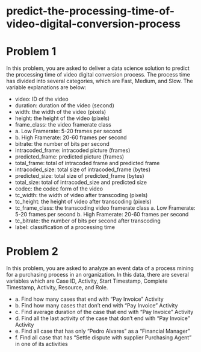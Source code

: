 # predict-the-processing-time-of-video-digital-conversion-process

# Problem 1
In this problem, you are asked to deliver a data science solution to predict the processing time of video digital conversion process. The process time has divided into several categories, which are Fast, Medium, and Slow. The variable explanations are below:
- video: ID of the video
- duration: duration of the video (second)
- width: the width of the video (pixels)
- height: the height of the video (pixels)
- frame_class: the video framerate class
- a. Low Framerate: 5-20 frames per second
- b. High Framerate: 20-60 frames per second
- bitrate: the number of bits per second
- intracoded_frame: intracoded picture (frames)
- predicted_frame: predicted picture (frames)
- total_frame: total of intracoded frame and predicted frame
- intracoded_size: total size of intracoded_frame (bytes)
- predicted_size: total size of predicted_frame (bytes)
- total_size: total of intracoded_size and predicted size
- codec: the codec form of the video
- tc_width: the width of video after transcoding (pixels)
- tc_height: the height of video after transcoding (pixels)
- tc_frame_class: the transcoding video framerate class
a. Low Framerate: 5-20 frames per second
b. High Framerate: 20-60 frames per second
- tc_bitrate: the number of bits per second after transcoding
- label: classification of a processing time

# Problem 2
In this problem, you are asked to analyze an event data of a process mining for a purchasing process in an organization. In this data, there are several variables which are Case ID, Activity, Start Timestamp, Complete Timestamp, Activity, Resource, and Role.
- a. Find how many cases that end with “Pay Invoice” Activity
- b. Find how many cases that don’t end with “Pay Invoice” Activity
- c. Find average duration of the case that end with “Pay Invoice” Activity
- d. Find all the last activity of the case that don’t end with “Pay Invoice” Activity
- e. Find all case that has only “Pedro Alvares” as a “Financial Manager”
- f. Find all case that has “Settle dispute with supplier Purchasing Agent” in one of its activities
